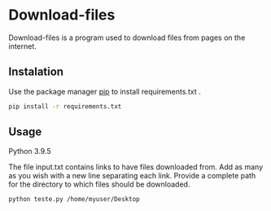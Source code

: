 # Download-files

Download-files is a program used to download files from pages on the internet.

## Instalation

Use the package manager [pip](https://pip.pypa.io/en/stable/) to install requirements.txt .

```bash
pip install -r requirements.txt
```
## Usage

Python 3.9.5

The file input.txt contains links to have files downloaded from. Add as many as you wish with a new line separating each link.
Provide a complete path for the directory to which files should be downloaded.

```bash
python teste.py /home/myuser/Desktop
```
